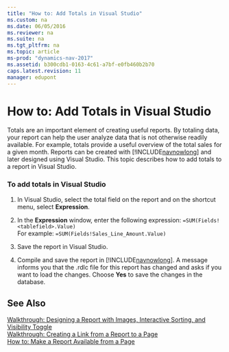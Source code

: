 ```yaml
---
title: "How to: Add Totals in Visual Studio"
ms.custom: na
ms.date: 06/05/2016
ms.reviewer: na
ms.suite: na
ms.tgt_pltfrm: na
ms.topic: article
ms-prod: "dynamics-nav-2017"
ms.assetid: b300cdb1-0163-4c61-a7bf-e0fb460b2b70
caps.latest.revision: 11
manager: edupont
---
```

# How to: Add Totals in Visual Studio
Totals are an important element of creating useful reports. By totaling data, your report can help the user analyze data that is not otherwise readily available. For example, totals provide a useful overview of the total sales for a given month. Reports can be created with [!INCLUDE[navnowlong](includes/navnowlong_md.md)] and later designed using Visual Studio. This topic describes how to add totals to a report in Visual Studio.  
  
### To add totals in Visual Studio  
  
1.  In Visual Studio, select the total field on the report and on the shortcut menu, select **Expression**.  
  
2.  In the **Expression** window, enter the following expression: `=SUM(Fields!<tablefield>.Value)`  
    For example: `=SUM(Fields!Sales_Line_Amount.Value)`  
  
3.  Save the report in Visual Studio.  
  
4.  Compile and save the report in [!INCLUDE[navnowlong](includes/navnowlong_md.md)]. A message informs you that the .rdlc file for this report has changed and asks if you want to load the changes. Choose **Yes** to save the changes in the database.  
  
## See Also  
 [Walkthrough: Designing a Report with Images, Interactive Sorting, and Visibility Toggle](Walkthrough--Designing-a-Report-with-Images--Interactive-Sorting--and-Visibility-Toggle.md)   
 [Walkthrough: Creating a Link from a Report to a Page](Walkthrough--Creating-a-Link-from-a-Report-to-a-Page.md)   
 [How to: Make a Report Available from a Page](How-to--Make-a-Report-Available-from-a-Page.md)